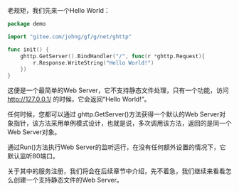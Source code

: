 老规矩，我们先来一个Hello World：
```go
package demo

import "gitee.com/johng/gf/g/net/ghttp"

func init() {
    ghttp.GetServer().BindHandler("/", func(r *ghttp.Request){
        r.Response.WriteString("Hello World!")
    })
}
```
这便是一个最简单的Web Server，它不支持静态文件处理，只有一个功能，访问 http://127.0.0.1/ 的时候，它会返回“Hello World!”。

任何时候，您都可以通过 ghttp.GetServer()方法获得一个默认的Web Server对象指针，该方法采用单例模式设计，也就是说，多次调用该方法，返回的是同一个Web Server对象。

通过Run()方法执行Web Server的监听运行，在没有任何额外设置的情况下，它默认监听80端口。

关于其中的服务注册，我们将会在后续章节中介绍，先不着急，我们继续来看看怎么创建一个支持静态文件的Web Server。